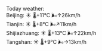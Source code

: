 Today weather:  
Beijing: ☀️   🌡️+11°C 🌬️↑26km/h  
Tianjin: ☀️   🌡️+8°C 🌬️↗11km/h  
Shijiazhuang: ☀️   🌡️+13°C 🌬️↑22km/h  
Tangshan: ☀️   🌡️+9°C 🌬️→13km/h  

